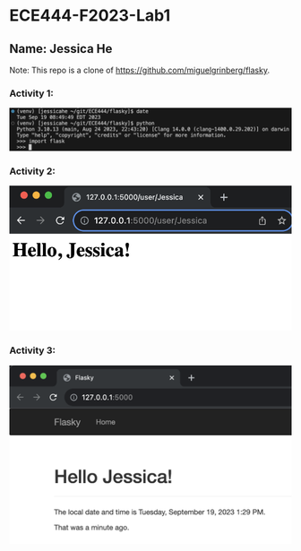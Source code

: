 # ECE444-F2023-Lab1

## Name: Jessica He

Note: This repo is a clone of
https://github.com/miguelgrinberg/flasky.

### Activity 1:
![Activity 1](screenshots/activity1.png)

### Activity 2:
![Activity 2](screenshots/activity2.png)

### Activity 3:
![Activity 3](screenshots/activity3.png)